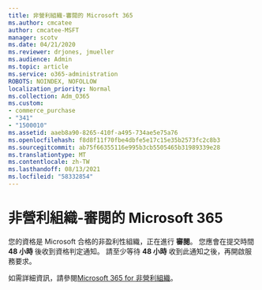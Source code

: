 ```yaml
---
title: 非營利組織-審閱的 Microsoft 365
ms.author: cmcatee
author: cmcatee-MSFT
manager: scotv
ms.date: 04/21/2020
ms.reviewer: drjones, jmueller
ms.audience: Admin
ms.topic: article
ms.service: o365-administration
ROBOTS: NOINDEX, NOFOLLOW
localization_priority: Normal
ms.collection: Adm_O365
ms.custom:
- commerce_purchase
- "341"
- "1500010"
ms.assetid: aaeb8a90-8265-410f-a495-734ae5e75a76
ms.openlocfilehash: f8d8f11f70fbe4dbfe5e17c15e35b2573fc2c8b3
ms.sourcegitcommit: ab75f66355116e995b3cb5505465b31989339e28
ms.translationtype: MT
ms.contentlocale: zh-TW
ms.lasthandoff: 08/13/2021
ms.locfileid: "58332854"
---
```

# <a name="microsoft-365-for-nonprofits---under-review"></a>非營利組織-審閱的 Microsoft 365

您的資格是 Microsoft 合格的非盈利性組織，正在進行 **審閱**。 您應會在提交時間 **48 小時** 後收到資格判定通知。 請至少等待 **48 小時** 收到此通知之後，再開啟服務要求。 

如需詳細資訊，請參閱[Microsoft 365 for 非營利組織](https://www.microsoft.com/nonprofits/microsoft-365)。 
